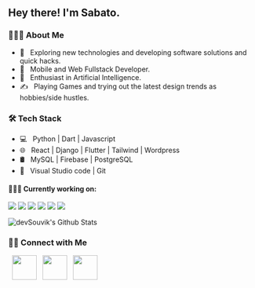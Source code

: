 <h2> Hey there! I'm Sabato. </h2>

<h3> 👨🏻‍💻 About Me </h3>

- 🤔 &nbsp; Exploring new technologies and developing software solutions and quick hacks.
- 💼 &nbsp; Mobile and Web Fullstack Developer.
- 🌱 &nbsp; Enthusiast in Artificial Intelligence.
- ✍️ &nbsp; Playing Games and trying out the latest design trends as hobbies/side hustles.

<h3>🛠 Tech Stack</h3>

- 💻 &nbsp; Python | Dart | Javascript 
- 🌐 &nbsp; React | Django | Flutter | Tailwind | Wordpress
- 🛢 &nbsp; MySQL | Firebase | PostgreSQL 
- 🔧 &nbsp; Visual Studio code | Git

#### 👨🏻‍💻 Currently working on:

<a src="https://flutter.dev/"><img src="https://img.icons8.com/color/48/000000/flutter.png"/></a>
<a src="https://www.javascript.com/"><img src="https://img.icons8.com/color/48/000000/javascript.png"/></a>
<a src="https://reactjs.org/"><img src="https://img.icons8.com/color/48/000000/react-native.png"/></a>
<a src="https://www.docker.com/"><img src="https://img.icons8.com/color/48/000000/docker.png"/></a>
<a src="https://tailwindcss.com/"><img src="https://img.icons8.com/color/48/000000/tailwindcss.png"/></a>
<a src="https://www.djangoproject.com/"><img src="https://img.icons8.com/color/48/000000/django.png"/></a>
<br>

<img align="center" src="https://github-readme-stats.vercel.app/api?username=sabatohura&include_all_commits=true&count_private=true&show_icons=true&line_height=20&title_color=7A7ADB&icon_color=2234AE&text_color=D3D3D3&bg_color=0,000000,130F40" alt="devSouvik's Github Stats">

<h3> 🤝🏻 Connect with Me </h3>
<p>
<!-- <a href="https://twitter.com/iamme250" target="_blank" rel="noopener noreferrer"><img src="https://img.icons8.com/plasticine/100/000000/twitter.png" width="50" /></a>   -->
&nbsp; <a href="https://www.instagram.com/sabatorwanda/" target="_blank" rel="noopener noreferrer"><img src="https://img.icons8.com/plasticine/100/000000/instagram-new.png" width="50" /></a>  
&nbsp; <a href="https://www.linkedin.com/in/hakizimana-sabato-50031021b/" target="_blank" rel="noopener noreferrer"><img src="https://img.icons8.com/plasticine/100/000000/linkedin.png" width="50" /></a>
&nbsp; <a href="mailto:mesabato123@gmail.com" target="_blank" rel="noopener noreferrer"><img src="https://img.icons8.com/plasticine/100/000000/gmail.png"  width="50" /></a>
</p>
